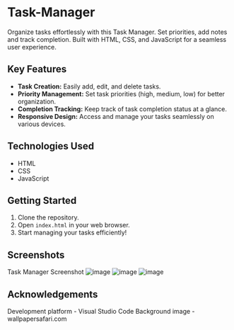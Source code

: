 # Task-Manager
Organize tasks effortlessly with this Task Manager. Set priorities, add notes and track completion. Built with HTML, CSS, and JavaScript for a seamless user experience.

## Key Features
- **Task Creation:** Easily add, edit, and delete tasks.
- **Priority Management:** Set task priorities (high, medium, low) for better organization.
- **Completion Tracking:** Keep track of task completion status at a glance.
- **Responsive Design:** Access and manage your tasks seamlessly on various devices.

## Technologies Used
- HTML
- CSS
- JavaScript

## Getting Started
1. Clone the repository.
2. Open `index.html` in your web browser.
3. Start managing your tasks efficiently!

## Screenshots
Task Manager Screenshot
![image](https://github.com/rishitsura/Task-Manager/assets/115737321/6de6e6f6-05d2-4f9e-9f24-5394c9acf735)
![image](https://github.com/rishitsura/Task-Manager/assets/115737321/230c866c-8939-4725-a114-824a40aaa0dc)
![image](https://github.com/rishitsura/Task-Manager/assets/115737321/da5ed641-c7cf-49dd-bb84-d5201719936b)

## Acknowledgements
Development platform - Visual Studio Code
Background image - wallpapersafari.com


